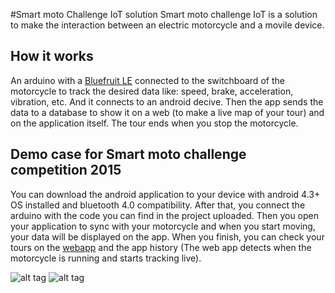 #Smart moto Challenge IoT solution
Smart moto challenge IoT is a solution to make the interaction between an electric motorcycle and a movile device. 

## How it works

An arduino with a [Bluefruit LE](https://www.adafruit.com/products/1697) connected to the switchboard of the motorcycle to track the desired data like: speed, brake, acceleration, vibration, etc. And it connects to an android decive. Then the app sends the data to a database to show it on a web (to make a live map of your tour) and on the application itself. The tour ends when you stop the motorcycle.
 
## Demo case for Smart moto challenge competition 2015
You can download the android application to your device with android 4.3+ OS installed and bluetooth 4.0 compatibility.
After that, you connect the arduino with the code you can find in the project uploaded. Then you open your application to sync with your motorcycle and when you start moving, your data will be displayed on the app. When you finish, you can check your tours on the [webapp](http://ec2-54-208-40-212.compute-1.amazonaws.com/witarc/live.html) and the app history (The web app detects when the motorcycle is running and starts tracking live).

![alt tag](http://www.sompartyapp.com/git/smc/1.png)
![alt tag](http://www.sompartyapp.com/git/smc/2.png)

